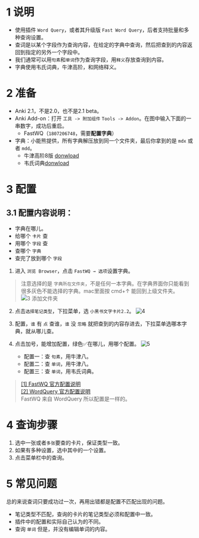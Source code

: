 # 1 说明
* 使用插件 `Word Query`，或者其升级版 `Fast Word Query`，后者支持批量和多种查询设置。
* 查词是以某个字段作为查询内容，在给定的字典中查询，然后把查到的内容返回到指定的另外一个字段中。
* 我们通常可以用`句素`和`单词`作为查询字段，用`释义`存放查询到内容。
* 字典使用韦氏词典，牛津高阶，和网络释义。

# 2 准备
* Anki 2.1，不是2.0，也不是2.1 beta。
* Anki Add-on：打开 `工具 -> 附加组件` `Tools -> Addon`。在图中输入下面的一串数字，成功后重启。
    - FastWQ（`1807206748`，需要**配置字典**）
* 字典：小能熊提供，所有字典解压放到同一个文件夹，最后你拿到的是 `mdx` 或者 `mdd`。
    - 牛津高阶8版 [donwload]("请找小能熊")
    - 韦氏词典[donwload]("请找小能熊")

# 3 配置
## 3.1 配置内容说明：
* 字典在哪儿。
* 给哪个 `卡片` 查
* 用哪个 `字段` 查
* 查哪个 `字典`
* 查完了放到哪个 `字段`

1. 进入 `浏览 Browser`，点击 `FastWQ → 选项`设置字典。
> 注意选择的是 `字典所在文件夹`，不是任何一本字典。在字典界面你只能看到很多灰色不能选择的字典。mac里面按 cmd+↑ 能回到上级文件夹。
![3 添加文件夹](../pictures/2-添加文件夹.png)

2. 点击`选择笔记类型`，下拉菜单，选 `小黑书文字卡片2.2`。
![4](../pictures/选择笔记类型.png)

3. 配置，`谁` 有 `点` 查谁，`谁` 没 `忽略` 就把查到的内容存进去，下拉菜单选哪本字典，就从哪儿查。
7. 点击加号，能增加配置，绿色✅在哪儿，用哪个配置。
![5](../pictures/分别配置.png) 
    - 配置一：查 `句素`，用牛津八。
    - 配置二：查 `单词`，用牛津八。
    - 配置三：查 `单词`，用韦氏词典。


> [[1] FastWQ 官方配置说明](https://github.com/sth2018/FastWordQuery) <br>
> [[2] WordQuery 官方配置说明](https://github.com/finalion/WordQuery) <br>
> FastWQ 来自 WordQuery 所以配置是一样的。<br>

# 4 查询步骤
1. 选中一张或者`多张`要查的卡片，保证类型一致。
2. 如果有多种设置，选中其中的一个设置。
3. 点击菜单栏中的查询。

# 5 常见问题
总的来说查词只要成功过一次，再用出错都是配置不匹配出现的问题。
* 笔记类型不匹配，查询的卡片的笔记类型必须和配置中一致。
* 插件中的配置和实际自己认为的不同。
* 查询 `单词` 但是，并没有编辑单词的内容。